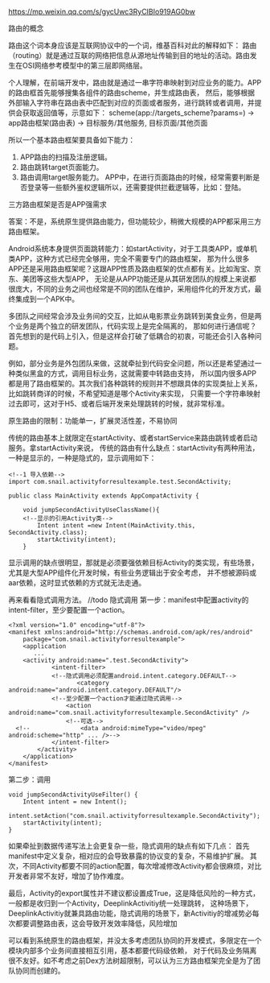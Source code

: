 https://mp.weixin.qq.com/s/gycUwc3RyCIBIo919AG0bw

路由的概念

路由这个词本身应该是互联网协议中的一个词，维基百科对此的解释如下：
路由（routing）就是通过互联的网络把信息从源地址传输到目的地址的活动。路由发生在OSI网络参考模型中的第三层即网络层。

个人理解，在前端开发中，路由就是通过一串字符串映射到对应业务的能力。APP的路由框首先能够搜集各组件的路由scheme，并生成路由表，
然后，能够根据外部输入字符串在路由表中匹配到对应的页面或者服务，进行跳转或者调用，并提供会获取返回值等，示意如下：
scheme(app://targets_scheme?params=) -> app路由框架(路由表) ->  目标服务/其他服务, 目标页面/其他页面

所以一个基本路由框架要具备如下能力：
1. APP路由的扫描及注册逻辑。
2.  路由跳转target页面能力。
3. 路由调用target服务能力。
APP中，在进行页面路由的时候，经常需要判断是否登录等一些额外鉴权逻辑所以，还需要提供拦截逻辑等，比如：登陆。


三方路由框架是否是APP强需求

答案：不是，系统原生提供路由能力，但功能较少，稍微大规模的APP都采用三方路由框架。

Android系统本身提供页面跳转能力：如startActivity，对于工具类APP，或单机类APP，这种方式已经完全够用，完全不需要专门的路由框架，
那为什么很多APP还是采用路由框架呢？这跟APP性质及路由框架的优点都有关。比如淘宝、京东、美团等这些大型APP，
无论是从APP功能还是从其研发团队的规模上来说都很庞大，不同的业务之间也经常是不同的团队在维护，采用组件化的开发方式，最终集成到一个APK中。

多团队之间经常会涉及业务间的交互，比如从电影票业务跳转到美食业务，但是两个业务是两个独立的研发团队，代码实现上是完全隔离的，
那如何进行通信呢？首先想到的是代码上引入，但是这样会打破了低耦合的初衷，可能还会引入各种问题。

例如，部分业务是外包团队来做，这就牵扯到代码安全问题，所以还是希望通过一种类似黑盒的方式，调用目标业务，这就需要中转路由支持，
所以国内很多APP都是用了路由框架的。其次我们各种跳转的规则并不想跟具体的实现类扯上关系，比如跳转商详的时候，不希望知道是哪个Activity来实现，
只需要一个字符串映射过去即可，这对于H5、或者后端开发来处理跳转的时候，就非常标准。


原生路由的限制：功能单一，扩展灵活性差，不易协同

传统的路由基本上就限定在startActivity、或者startService来路由跳转或者启动服务。拿startActivity来说，
传统的路由有什么缺点：startActivity有两种用法，一种是显示的，一种是隐式的，显示调用如下：
```
<!--1 导入依赖-->
import com.snail.activityforresultexample.test.SecondActivity;

public class MainActivity extends AppCompatActivity {

    void jumpSecondActivityUseClassName(){
    <!--显示的引用Activity类-->
        Intent intent =new Intent(MainActivity.this, SecondActivity.class);
        startActivity(intent);
    }
```
显示调用的缺点很明显，那就是必须要强依赖目标Activity的类实现，有些场景，尤其是大型APP组件化开发时候，有些业务逻辑出于安全考虑，
并不想被源码或aar依赖，这时显式依赖的方式就无法走通。

再来看看隐式调用方法。   //todo 隐式调用
第一步：manifest中配置activity的intent-filter，至少要配置一个action。
```
<?xml version="1.0" encoding="utf-8"?>
<manifest xmlns:android="http://schemas.android.com/apk/res/android"
    package="com.snail.activityforresultexample">
    <application
       ...
    <activity android:name=".test.SecondActivity">
            <intent-filter>
            <!--隐式调用必须配置android.intent.category.DEFAULT-->
                   <category android:name="android.intent.category.DEFAULT"/>
            <!--至少配置一个action才能通过隐式调用-->
                <action android:name="com.snail.activityforresultexample.SecondActivity" />
                <!--可选-->
  <!--              <data android:mimeType="video/mpeg" android:scheme="http" ... />-->
            </intent-filter>
        </activity>
    </application>
</manifest>
```
第二步：调用
```
void jumpSecondActivityUseFilter() {
    Intent intent = new Intent();
    intent.setAction("com.snail.activityforresultexample.SecondActivity");
    startActivity(intent);
}
```
如果牵扯到数据传递写法上会更复杂一些，隐式调用的缺点有如下几点：
首先manifest中定义复杂，相对应的会导致暴露的协议变的复杂，不易维护扩展。
其次，不同Activity都要不同的action配置，每次增减修改Activity都会很麻烦，对比开发者非常不友好，增加了协作难度。

最后，Activity的export属性并不建议都设置成True，这是降低风险的一种方式，一般都是收归到一个Activity，DeeplinkActivitiy统一处理跳转，
这种场景下，DeeplinkActivitiy就兼具路由功能，隐式调用的场景下，新Activitiy的增减势必每次都要调整路由表，这会导致开发效率降低，风险增加

可以看到系统原生的路由框架，并没太多考虑团队协同的开发模式，多限定在一个模块内部多个业务间直接相互引用，基本都要代码级依赖，
对于代码及业务隔离很不友好。如不考虑之前Dex方法树超限制，可以认为三方路由框架完全是为了团队协同而创建的。